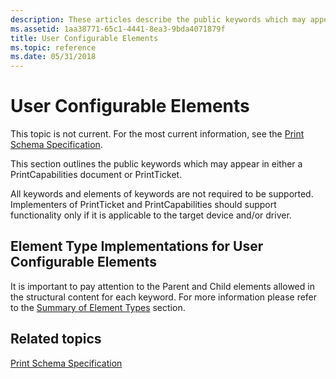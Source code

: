 ```yaml
---
description: These articles describe the public keywords which may appear in either a PrintCapabilities document or PrintTicket.
ms.assetid: 1aa38771-65c1-4441-8ea3-9bda4071879f
title: User Configurable Elements
ms.topic: reference
ms.date: 05/31/2018
---
```


# User Configurable Elements

This topic is not current. For the most current information, see the [Print Schema Specification](https://download.microsoft.com/download/D/E/C/DECA6E6B-3E81-48E7-B7EF-6D92A547D03C/print-schema-spec-2-0.zip).

This section outlines the public keywords which may appear in either a PrintCapabilities document or PrintTicket.

All keywords and elements of keywords are not required to be supported. Implementers of PrintTicket and PrintCapabilities should support functionality only if it is applicable to the target device and/or driver.

## Element Type Implementations for User Configurable Elements

It is important to pay attention to the Parent and Child elements allowed in the structural content for each keyword. For more information please refer to the [Summary of Element Types](./summary-of-element-types.md) section.

## Related topics

<dl> <dt>

[Print Schema Specification](https://download.microsoft.com/download/D/E/C/DECA6E6B-3E81-48E7-B7EF-6D92A547D03C/print-schema-spec-2-0.zip)
</dt> </dl>

 

 

